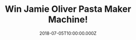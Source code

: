 ---
campaign-uuid: "c-166281c9-7d7c-43e4-ae7b-9501cfc0f460"
type: "Competition"
category: "Gifts"
date: "2018-07-05T10:00:00.000Z"
end-date: "2018-08-05T23:59:00.000Z"
disable-form: false
is_promoted: false
has_entry_page: true
title: "Win Jamie Oliver Pasta Maker Machine!"
competition-description: "<p>Calling all pasta lovers, we have the perfect gift for\
  \ YOU! The pasta maker machine from one of the best chefs in the world Jamie Oliver!</p>\r\
  \n<p>If you want to get the taste of Italy in your own kitchen… click below to know\
  \ how!</p>"
hero-header: "Win Jamie Oliver Pasta Maker Machine!"
terms-confirmation: "N/A"
banner-img: "https://assets.expresslyapp.com/asset-6074c25f-b030-41d8-9f04-f32b53121311.jpg"
logo-left-href: "http://aaa.nme.com"
logo-left-image: "https://assets.expresslyapp.com/asset-a0fcfbf8-1074-4c85-bcf5-7d3bb9edc0b9.jpg"
logo-left-title: "nme aaa"
bg-image-hero: "https://assets.expresslyapp.com/asset-2b816b96-f9f4-4092-b6b2-6505a05bd65e.jpg"
bg-image-first: "https://assets.expresslyapp.com/asset-ee734826-a6ed-44d7-b5c0-b3777bf3b2d5.jpg"
section1-content: "<p>With the luxury pasta maker from Jamie Oliver you can quickly\
  \ and easily make various types of homemade pasta like spaghetti, tagliatelle or\
  \ lasagne.</p>\r\n<p>The Pasta Maker comes with table attachment to easily attach\
  \ the machine to your kitchen or table. With the practical crank handle, you can\
  \ easily control the process of Pasta making</p>\r\n<p>Get ready to create your\
  \ best pasta ever with the Pasta Maker Machine from Jamie Oliver! Enter the form\
  \ below and it could be yours!</p>\r\n<p>Good luck!</p>"
entry-title: "Win Jamie Oliver Pasta Maker Machine!"
entry-content: "Enter the draw to win Jamie Oliver Pasta Maker Machine and enjoy quick\
  \ and fresh pasta by completing the form below before 23:59 on 5th of August 2018."
has-winner: true
winner-title: "Congratulations to Elzbieta Z. who won the amazing Jamie Oliver Pasta\
  \ Maker Machine."
winner-banner: "https://assets.expresslyapp.com/asset-2bbb4efd-f4e9-4ff7-9917-9281ebd04416.jpg"
prize-description: "Jamie Oliver Pasta Maker Machine."
special-conditions: "Multiple entries are allowed up to one every day."
---